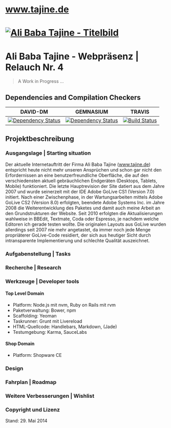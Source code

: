 www.tajine.de
=========
[![Ali Baba Tajine - Titelbild](https://fbcdn-sphotos-f-a.akamaihd.net/hphotos-ak-xfp1/t31.0-8/1913220_703511143042637_486624154_o.jpg)](https://www.facebook.com/pages/Ali-Baba-Tajine/162735787120178?ref=hl)
=======

# Ali Baba Tajine - Webpräsenz | Relauch Nr. 4
> A Work in Progress …

## Dependencies and Compilation Checkers
DAVID-DM | GEMNASIUM | TRAVIS
--- | --- | ---
[![Dependency Status](https://david-dm.org/consolacao/www.tajine.de.png?theme=shields.io)](https://david-dm.org/consolacao/www.tajine.de) | [![Dependency Status](https://gemnasium.com/consolacao/www.tajine.de.svg)](https://gemnasium.com/consolacao/www.tajine.de) | [![Build Status](https://travis-ci.org/consolacao/www.tajine.de.svg?branch=master)](https://travis-ci.org/consolacao/www.tajine.de)

## Projektbeschreibung

### Ausgangslage | Starting situation
Der aktuelle Internetauftritt der Firma Ali Baba Tajine (www.tajine.de) entspricht heute nicht mehr unseren Ansprüchen und schon gar nicht den Erfordernissen an eine benutzerfreundliche Oberfläche, die auf den verschiedensten aktuell gebräuchlichen Endgeräten (Desktops, Tablets, Mobile) funktioniert. Die letzte Hauptrevision der Site datiert aus dem Jahre 2007 und wurde seinerzeit mit der IDE Adobe GoLive CS1 (Version 7.0) initiert. Nach einer Zwischenphase, in der Wartungsarbeiten mittels Adobe GoLive CS2 (Version 8.0) erfolgten, beendete Adobe Systems Inc. im Jahre 2008 die Weiterentwicklung des Paketes und damit auch meine Arbeit an den Grundstrukturen der Website. Seit 2010 erfolgten die Aktualisierungen wahlweise in BBEdit, Textmate, Coda oder Espresso, je nachdem welche Editoren ich gerade testen wollte. Die originalen Layouts aus GoLive wurden allerdings seit 2007 nie mehr angetastet, da immer noch jede Menge propriäterer GoLive-Code residiert, der sich aus heutiger Sicht durch intransparente Implementierung und schlechte Qualität auszeichnet.

### Aufgabenstellung | Tasks
### Recherche | Research
### Werkzeuge | Developer tools
#### Top Level Domain
* Platform: Node.js mit nvm, Ruby on Rails mit rvm
* Paketverwaltung: Bower, npm
* Scaffolding: Yeoman
* Taskrunner: Grunt mit Livereload
* HTML-Quellcode: Handlebars, Markdown, (Jade)
* Testumgebung: Karma, SauceLabs


#### Shop Domain
* Platform: Shopware CE

### Design
### Fahrplan | Roadmap
### Weitere Verbesserungen | Wishlist
### Copyright und Lizenz


Stand: 29. Mai 2014